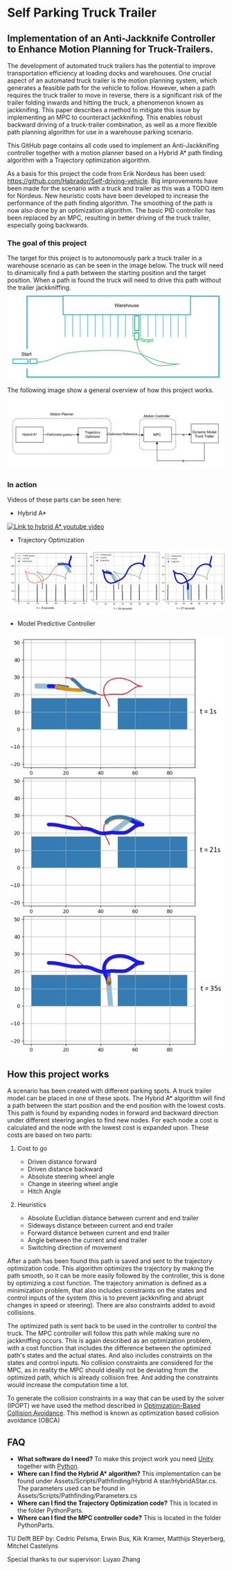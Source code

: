 # Self Parking Truck Trailer

## Implementation of an Anti-Jackknife Controller to Enhance Motion Planning for Truck-Trailers.

The development of automated truck trailers has the potential to improve transportation efficiency at loading docks and 
warehouses. One crucial aspect of an automated truck trailer is the motion planning system, which generates a feasible 
path for the vehicle to follow. However, when a path requires the truck trailer to move in reverse, there is a 
significant risk of the trailer folding inwards and hitting the truck, a phenomenon known as jackknifing. This paper 
describes a method to mitigate this issue by implementing an MPC to counteract jackknifing. This enables robust backward
driving of a truck-trailer combination, as well as a more flexible path planning algorithm for use in a warehouse 
parking scenario.

This GitHub page contains all code used to implement an Anti-Jackknifing controller together with a motion planner based 
on a Hybrid A* path finding algorithm with a Trajectory optimization algorithm.

As a basis for this project the code from Erik Nordeus has been used: https://github.com/Habrador/Self-driving-vehicle.
Big improvements have been made for the scenario with a truck and trailer as this was a TODO item for Nordeus. New 
heuristic costs have been developed to increase the performance of the path finding algorithm. The smoothing of the path
is now also done by an optimization algorithm. The basic PID controller has been replaced by an MPC, resulting in better
driving of the truck trailer, especially going backwards.

### The goal of this project

The target for this project is to autonomously park a truck trailer in a warehouse scenario as can be seen in the image 
below. The truck will need to dinamically find a path between the starting position and the target position. When a path
is found the truck will need to drive this path without the trailer jackkniffing.
![Goal.png](_media%2FGoal.png)
The following image show a general overview of how this project works. 

![overzicht structuur.png](_media%2Foverzicht%20structuur.png)

### In action
Videos of these parts can be seen here:

* Hybrid A*

[![Link to hybrid A* youtube video](https://img.youtube.com/vi/w20xxT76pXc/0.jpg)](https://www.youtube.com/watch?v=w20xxT76pXc)

* Trajectory Optimization

![TrajectoryAnimation.png](_media%2FTrajectoryAnimation.png)

* Model Predictive Controller

![MPCdinges.png](_media%2FMPCdinges.png)

## How this project works

A scenario has been created with different parking spots. A truck trailer model can be placed in one of these spots.
The Hybrid A* algorithm will find a path between the start position and the end position with the lowest costs. This 
path is found by expanding nodes in forward and backward direction under different steering angles to find new nodes. 
For each node a cost is calculated and the node with the lowest cost is expanded upon. These costs are based on two parts:
1. Cost to go
   - Driven distance forward
   - Driven distance backward
   - Absolute steering wheel angle
   - Change in steering wheel angle
   - Hitch Angle

2. Heuristics
   - Absolute Euclidian distance between current and end trailer
   - Sideways distance between current and end trailer
   - Forward distance between current and end trailer
   - Angle between the current and end trailer
   - Switching direction of movement

After a path has been found this path is saved and sent to the trajectory optimization code. This algorithm optimizes
the trajectory by making the path smooth, so it can be more easily followed by the controller, this is done by optimizing a cost function. The trajectory animation is defined as a minimization problem,
that also includes constraints on the states and control inputs of the system (this is to prevent jackknifing and abrupt changes in speed or steering). There are also constraints added to avoid collisions.

The optimized path is sent back to be used in the controller to control the truck. The MPC controller will follow this path while making sure no jackkniffing 
occurs. This is again described as an optimization problem, with a cost function that includes the difference between the optimized path's states and the actual states. And also includes constraints on the states and control inputs.
No collision constraints are considered for the MPC, as in reality the MPC should ideally not be deviating from the optimized path, which is already collision free. And adding the constraints would increase the computation time a lot.

To generate the collision constraints in a way that can be used by the solver (IPOPT) we have used the method described in [Optimization-Based Collision Avoidance](https://arxiv.org/pdf/1711.03449.pdf). This method is known as optimization based collision avoidance (OBCA)

## FAQ 

* **What software do I need?** To make this project work you need [Unity](https://unity.com/) together with 
[Python](https://www.python.org/). 
* **Where can I find the Hybrid A\* algorithm?**  This implementation can be found under 
Assets/Scripts/Pathfinding/Hybrid A star/HybridAStar.cs. The parameters used can be found in 
Assets/Scripts/Pathfinding/Parameters.cs
* **Where can I find the Trajectory Optimization code?** This is located in the folder PythonParts.
* **Where can I find the MPC controller code?** This is located in the folder PythonParts.


TU Delft BEP by:
Cedric Pelsma, Erwin Bus, Kik Kramer, Matthijs Steyerberg, Mitchel Castelyns

Special thanks to our supervisor: 
Luyao Zhang
